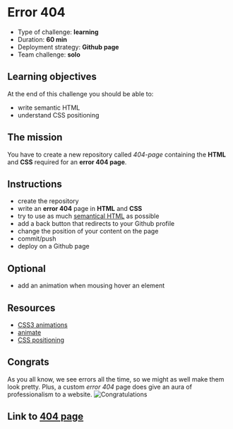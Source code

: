 # Error 404
* Type of challenge: **learning**
* Duration: **60 min**
* Deployment strategy: **Github page**
* Team challenge: **solo**

## Learning objectives
At the end of this challenge you should be able to:
* write semantic HTML
* understand CSS positioning

## The mission
You have to create a new repository called *404-page* containing the **HTML** and **CSS** required for an **error 404 page**.

## Instructions
* create the repository
* write an **error 404** page in **HTML** and **CSS**
* try to use as much [semantical HTML](https://www.w3schools.com/html/html5_semantic_elements.asp) as possible
* add a back button that redirects to your Github profile
* change the position of your content on the page
* commit/push
* deploy on a Github page

## Optional
* add an animation when mousing hover an element

## Resources
* [CSS3 animations](https://www.w3schools.com/css/css3_animations.asp)
* [animate](https://animate.style/)
* [CSS positioning](https://learnlayout.com/position.html)

## Congrats
As you all know, we see errors all the time, so we might as well make them look pretty. Plus, a custom *error 404* page does give an aura of professionalism to a website.
![Congratulations](https://camo.githubusercontent.com/3c705150a835b155f55d95bac13e73f8bcb1eeb0efcfddf5efd88c2a4148c3f9/68747470733a2f2f6d656469612e67697068792e636f6d2f6d656469612f7854694e304c374557357472664f76456b302f67697068792e676966)

## Link to [404 page](https://marcoarata.github.io/404-page/)